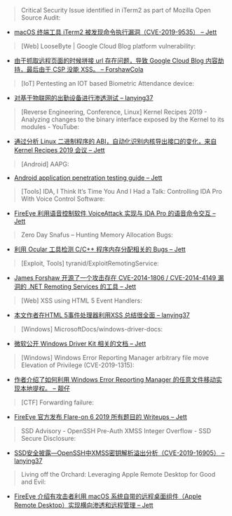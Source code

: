 > Critical Security Issue identified in iTerm2 as part of Mozilla Open Source Audit:


* [macOS 终端工具 iTerm2 被发现命令执行漏洞（CVE-2019-9535） – Jett](https://blog.mozilla.org/security/2019/10/09/iterm2-critical-issue-moss-audit/)



> [Web] LooseByte | Google Cloud Blog platform vulnerability:


* [由于抓取远程页面的时候拼接 url 存在问题，导致 Google Cloud Blog 内容劫持，最后由于 CSP 没能 XSS。 – ForshawCola](https://www.loosebyte.com/google-cloud-vulnerability/)



> [IoT] Pentesting an IOT based Biometric Attendance device:


* [对基于物联网的出勤设备进行渗透测试 – lanying37](https://medium.com/bugbountywriteup/pentesting-an-iot-based-biometric-attendance-device-10c0efd69392)



> [Reverse Engineering, Conference, Linux] Kernel Recipes 2019 - Analyzing changes to the binary interface exposed by the Kernel to its modules - YouTube:


* [通过分析 Linux 二进制程序的 ABI，自动化识别内核导出接口的变化，来自 Kernel Recipes 2019 会议 – Jett](https://youtu.be/FWxnMiJHVDY)



> [Android] AAPG:


* [Android application penetration testing guide – Jett](https://nightowl131.github.io/AAPG/)



> [Tools] IDA, I Think It’s Time You And I Had a Talk: Controlling IDA Pro With Voice Control Software:


* [FireEye 利用语音控制软件 VoiceAttack 实现与 IDA Pro 的语音命令交互 – Jett](http://www.fireeye.com/blog/threat-research/2019/10/controlling-ida-pro-with-voice-control-software.html)



> Zero Day Snafus – Hunting Memory Allocation Bugs:


* [利用 Ocular 工具检测 C/C++ 程序内存分配相关的 Bugs – Jett](https://suchakra.wordpress.com/2019/10/07/zero-day-snafus-hunting-memory-allocation-bugs/)



> [Exploit, Tools] tyranid/ExploitRemotingService:


* [James Forshaw 开源了一个攻击存在 CVE-2014-1806 / CVE-2014-4149 漏洞的 .NET Remoting Services 的工具 – Jett](https://github.com/tyranid/ExploitRemotingService)



> [Web] XSS using HTML 5 Event Handlers:


* [本文作者在HTML 5事件处理器利用XSS 总结很全面 – lanying37](https://cornerpirate.com/2018/07/21/xss-using-html-5-event-handlers/)



> [Windows] MicrosoftDocs/windows-driver-docs:


* [微软公开 Windows Driver Kit 相关的文档 – Jett](https://github.com/MicrosoftDocs/windows-driver-docs)



> [Windows] Windows Error Reporting Manager arbitrary file move Elevation of Privilege (CVE-2019-1315):


* [作者介绍了如何利用 Windows Error Reporting Manager 的任意文件移动实现本地提权。 – 靓仔](https://offsec.almond.consulting/windows-error-reporting-arbitrary-file-move-eop.html)



> [CTF] Forwarding failure:


* [FireEye 官方发布 Flare-on 6 2019 所有题目的 Writeups – Jett](http://www.fireeye.com/blog/threat-research/2019/09/2019-flare-on-challenge-solutions.html)



> SSD Advisory - OpenSSH Pre-Auth XMSS Integer Overflow - SSD Secure Disclosure:


* [SSD安全披露—OpenSSH中XMSS密钥解析溢出分析（CVE-2019-16905） – lanying37](https://ssd-disclosure.com/archives/4033/ssd-advisory-openssh-pre-auth-xmss-integer-overflow)



> Living off the Orchard: Leveraging Apple Remote Desktop for Good and Evil:


* [FireEye 介绍有攻击者利用 macOS 系统自带的远程桌面组件（Apple Remote Desktop）实现横向渗透和远程管理 – Jett](http://www.fireeye.com/blog/threat-research/2019/10/leveraging-apple-remote-desktop-for-good-and-evil.html)